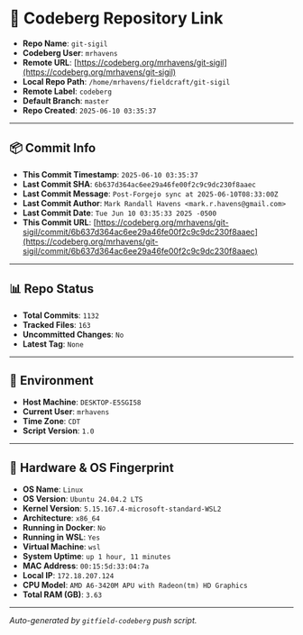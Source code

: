 # 🔗 Codeberg Repository Link

- **Repo Name**: `git-sigil`
- **Codeberg User**: `mrhavens`
- **Remote URL**: [https://codeberg.org/mrhavens/git-sigil](https://codeberg.org/mrhavens/git-sigil)
- **Local Repo Path**: `/home/mrhavens/fieldcraft/git-sigil`
- **Remote Label**: `codeberg`
- **Default Branch**: `master`
- **Repo Created**: `2025-06-10 03:35:37`

---

## 📦 Commit Info

- **This Commit Timestamp**: `2025-06-10 03:35:37`
- **Last Commit SHA**: `6b637d364ac6ee29a46fe00f2c9c9dc230f8aaec`
- **Last Commit Message**: `Post-Forgejo sync at 2025-06-10T08:33:00Z`
- **Last Commit Author**: `Mark Randall Havens <mark.r.havens@gmail.com>`
- **Last Commit Date**: `Tue Jun 10 03:35:33 2025 -0500`
- **This Commit URL**: [https://codeberg.org/mrhavens/git-sigil/commit/6b637d364ac6ee29a46fe00f2c9c9dc230f8aaec](https://codeberg.org/mrhavens/git-sigil/commit/6b637d364ac6ee29a46fe00f2c9c9dc230f8aaec)

---

## 📊 Repo Status

- **Total Commits**: `1132`
- **Tracked Files**: `163`
- **Uncommitted Changes**: `No`
- **Latest Tag**: `None`

---

## 🧭 Environment

- **Host Machine**: `DESKTOP-E5SGI58`
- **Current User**: `mrhavens`
- **Time Zone**: `CDT`
- **Script Version**: `1.0`

---

## 🧬 Hardware & OS Fingerprint

- **OS Name**: `Linux`
- **OS Version**: `Ubuntu 24.04.2 LTS`
- **Kernel Version**: `5.15.167.4-microsoft-standard-WSL2`
- **Architecture**: `x86_64`
- **Running in Docker**: `No`
- **Running in WSL**: `Yes`
- **Virtual Machine**: `wsl`
- **System Uptime**: `up 1 hour, 11 minutes`
- **MAC Address**: `00:15:5d:33:04:7a`
- **Local IP**: `172.18.207.124`
- **CPU Model**: `AMD A6-3420M APU with Radeon(tm) HD Graphics`
- **Total RAM (GB)**: `3.63`

---

_Auto-generated by `gitfield-codeberg` push script._
